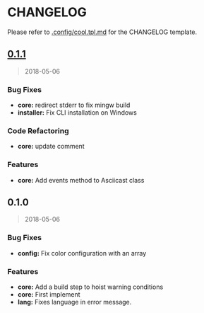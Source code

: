 # CHANGELOG

Please refer to [.config/cool.tpl.md](./.chglog/cool.tpl.md) for the CHANGELOG template.



<a name="0.1.1"></a>
## [0.1.1](https://github.com/git-chglog/example-type-scope-subject/compare/0.1.0...0.1.1)

> 2018-05-06

### Bug Fixes

* **core:** redirect stderr to fix mingw build
* **installer:** Fix CLI installation on Windows

### Code Refactoring

* **core:** update comment

### Features

* **core:** Add events method to Asciicast class


<a name="0.1.0"></a>
## 0.1.0

> 2018-05-06

### Bug Fixes

* **config:** Fix color configuration with an array

### Features

* **core:** Add a build step to hoist warning conditions
* **core:** First implement
* **lang:** Fixes language in error message.

